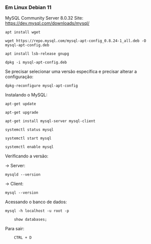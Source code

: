 ### Em Linux Debian 11

MySQL Community Server 8.0.32
Site: https://dev.mysql.com/downloads/mysql/

    apt install wget

    wget https://repo.mysql.com/mysql-apt-config_0.8.24-1_all.deb -O mysql-apt-config.deb

    apt install lsb-release gnupg

    dpkg -i mysql-apt-config.deb

Se precisar selecionar uma versão específica e precisar alterar a configuração:

    dpkg-reconfigure mysql-apt-config

Instalando o MySQL:

    apt-get update

    apt-get upgrade

    apt-get install mysql-server mysql-client

    systemctl status mysql

    systemctl start mysql

    systemctl enable mysql

Verificando a versão:

-> Server:

    mysqld --version

-> Client:

    mysql --version

Acessando o banco de dados:

    mysql -h localhost -u root -p

        show databases;

Para sair:

        CTRL + D